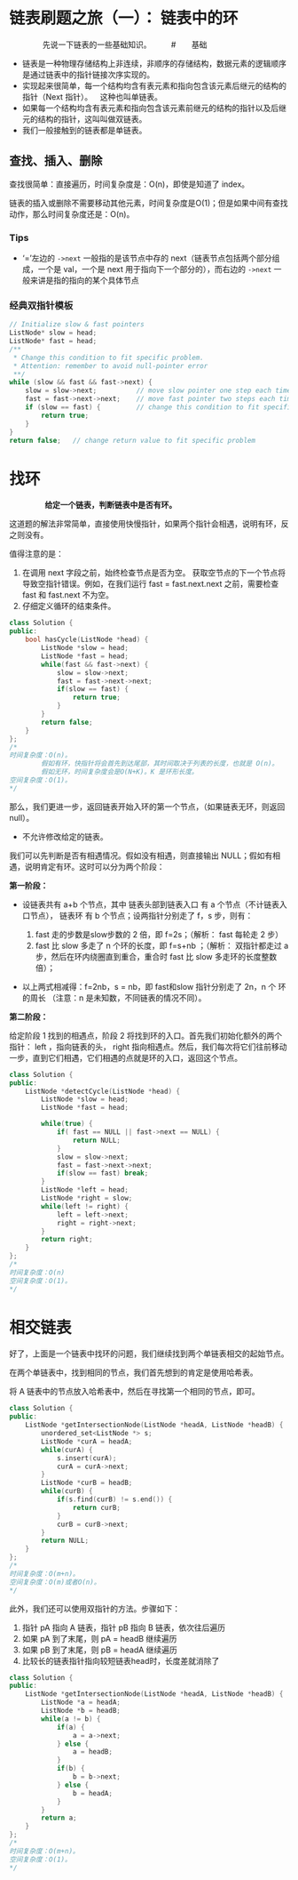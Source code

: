 # 链表刷题之旅（一）： 链表中的环
  
  先说一下链表的一些基础知识。
  
#  基础
  
* 链表是一种物理存储结构上非连续，非顺序的存储结构，数据元素的逻辑顺序是通过链表中的指针链接次序实现的。
  
* 实现起来很简单，每一个结构均含有表元素和指向包含该元素后继元的结构的指针（Next 指针）。 这种也叫单链表。
 
* 如果每一个结构均含有表元素和指向包含该元素前继元的结构的指针以及后继元的结构的指针，这叫叫做双链表。
  
* 我们一般接触到的链表都是单链表。
  
  
 
## 查找、插入、删除

查找很简单：直接遍历，时间复杂度是：O(n)，即使是知道了 index。

链表的插入或删除不需要移动其他元素，时间复杂度是O(1)；但是如果中间有查找动作，那么时间复杂度还是：O(n)。


### Tips
* ‘=’左边的 `->next` 一般指的是该节点中存的 next（链表节点包括两个部分组成，一个是 val，一个是 next 用于指向下一个部分的），而右边的 `->next` 一般来讲是指的指向的某个具体节点


### 经典双指针模板

```C++
// Initialize slow & fast pointers
ListNode* slow = head;
ListNode* fast = head;
/**
 * Change this condition to fit specific problem.
 * Attention: remember to avoid null-pointer error
 **/
while (slow && fast && fast->next) {
    slow = slow->next;          // move slow pointer one step each time
    fast = fast->next->next;    // move fast pointer two steps each time
    if (slow == fast) {         // change this condition to fit specific problem
        return true;
    }
}
return false;   // change return value to fit specific problem
```


# 找环
  
  
**给定一个链表，判断链表中是否有环。**

这道题的解法非常简单，直接使用快慢指针，如果两个指针会相遇，说明有环，反之则没有。

值得注意的是：
1. 在调用 next 字段之前，始终检查节点是否为空。
    获取空节点的下一个节点将导致空指针错误。例如，在我们运行 fast = fast.next.next 之前，需要检查 fast 和 fast.next 不为空。
2. 仔细定义循环的结束条件。

```C++
class Solution {
public:
    bool hasCycle(ListNode *head) {
        ListNode *slow = head;
        ListNode *fast = head;
        while(fast && fast->next) {
            slow = slow->next;
            fast = fast->next->next;
            if(slow == fast) {
                return true;
            }
        }
        return false;
    }
};
/*
时间复杂度：O(n)。
        假如有环，快指针将会首先到达尾部，其时间取决于列表的长度，也就是 O(n)。
        假如无环，时间复杂度会是O(N+K)。K 是环形长度。
空间复杂度：O(1)。
*/
```

那么，我们更进一步，返回链表开始入环的第一个节点，（如果链表无环，则返回 null）。

* 不允许修改给定的链表。

我们可以先判断是否有相遇情况。假如没有相遇，则直接输出 NULL；假如有相遇，说明肯定有环。这时可以分为两个阶段：

**第一阶段：**

* 设链表共有 a+b 个节点，其中 链表头部到链表入口 有 a 个节点（不计链表入口节点）， 链表环 有 b 个节点；设两指针分别走了 f，s 步，则有：
    1. fast 走的步数是slow步数的 2 倍，即 f=2s；（解析： fast 每轮走 2 步）
    2. fast 比 slow 多走了 n 个环的长度，即 f=s+nb ；（解析： 双指针都走过 a 步，然后在环内绕圈直到重合，重合时 fast 比 slow 多走环的长度整数倍）；

* 以上两式相减得：f=2nb，s = nb，即 fast和slow 指针分别走了 2n，n 个 环的周长 （注意：n 是未知数，不同链表的情况不同）。

**第二阶段：**

给定阶段 1 找到的相遇点，阶段 2 将找到环的入口。首先我们初始化额外的两个指针： left ，指向链表的头， right 指向相遇点。然后，我们每次将它们往前移动一步，直到它们相遇，它们相遇的点就是环的入口，返回这个节点。


```C++
class Solution {
public:
    ListNode *detectCycle(ListNode *head) {
        ListNode *slow = head;
        ListNode *fast = head;

        while(true) {
            if( fast == NULL || fast->next == NULL) {
                return NULL;
            }
            slow = slow->next;
            fast = fast->next->next;
            if(slow == fast) break;
        }
        ListNode *left = head;
        ListNode *right = slow;
        while(left != right) {
            left = left->next;
            right = right->next;
        }
        return right;
    }
};
/* 
时间复杂度：O(n)
空间复杂度：O(1)。
*/
```

# 相交链表

好了，上面是一个链表中找环的问题，我们继续找到两个单链表相交的起始节点。

在两个单链表中，找到相同的节点，我们首先想到的肯定是使用哈希表。

将 A 链表中的节点放入哈希表中，然后在寻找第一个相同的节点，即可。

```C++
class Solution {
public:
    ListNode *getIntersectionNode(ListNode *headA, ListNode *headB) {
        unordered_set<ListNode *> s;
        ListNode *curA = headA;
        while(curA) {
            s.insert(curA);
            curA = curA->next;
        }
        ListNode *curB = headB;
        while(curB) {
            if(s.find(curB) != s.end()) {
                return curB;
            }
            curB = curB->next;
        }
        return NULL;
    }
};
/*
时间复杂度：O(m+n)。
空间复杂度：O(m)或者O(n)。
*/
```

此外，我们还可以使用双指针的方法。步骤如下：

1. 指针 pA 指向 A 链表，指针 pB 指向 B 链表，依次往后遍历
2. 如果 pA 到了末尾，则 pA = headB 继续遍历
3. 如果 pB 到了末尾，则 pB = headA 继续遍历
4. 比较长的链表指针指向较短链表head时，长度差就消除了

```C++
class Solution {
public:
    ListNode *getIntersectionNode(ListNode *headA, ListNode *headB) {
        ListNode *a = headA;
        ListNode *b = headB;
        while(a != b) {
            if(a) {
                a = a->next;
            } else {
                a = headB;
            }
            if(b) {
                b = b->next;
            } else {
                b = headA;
            }
        }
        return a;
    }
};
/* 
时间复杂度：O(m+n)。
空间复杂度：O(1)。
*/
```



